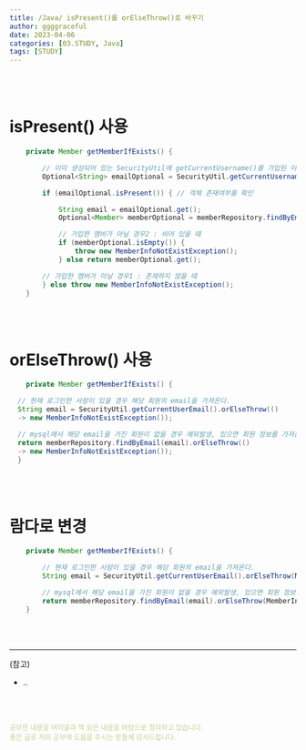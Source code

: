 ```yaml
---
title: /Java/ isPresent()를 orElseThrow()로 바꾸기
author: ggggraceful
date: 2023-04-06
categories: [03.STUDY, Java]
tags: [STUDY]
---
```


<br/>
<br/>

# isPresent() 사용

```java
	private Member getMemberIfExists() {

		// 이미 생성되어 있는 SecurityUtil에 getCurrentUsername()를 가입된 이메일인지 검증하기 위해 사용
		Optional<String> emailOptional = SecurityUtil.getCurrentUsername();

		if (emailOptional.isPresent()) { // 객체 존재여부를 확인

			String email = emailOptional.get();
			Optional<Member> memberOptional = memberRepository.findByEmail(email);

			// 가입한 멤버가 아닐 경우2 : 비어 있을 때
			if (memberOptional.isEmpty()) {
				throw new MemberInfoNotExistException();
			} else return memberOptional.get();

		// 가입한 멤버가 아닐 경우1 : 존재하지 않을 때
		} else throw new MemberInfoNotExistException();
	}
```

<br/>
<br/>

# orElseThrow() 사용

```java
	private Member getMemberIfExists() {

  // 현재 로그인한 사람이 있을 경우 해당 회원의 email을 가져온다.
  String email = SecurityUtil.getCurrentUserEmail().orElseThrow(()
  -> new MemberInfoNotExistException());

  // mysql에서 해당 email을 가진 회원이 없을 경우 예외발생, 있으면 회원 정보를 가져온다.
  return memberRepository.findByEmail(email).orElseThrow(()
  -> new MemberInfoNotExistException());
  }
```

<br/>
<br/>

# 람다로 변경

```java
	private Member getMemberIfExists() {

		// 현재 로그인한 사람이 있을 경우 해당 회원의 email을 가져온다.
		String email = SecurityUtil.getCurrentUserEmail().orElseThrow(MemberInfoNotExistException::new);

		// mysql에서 해당 email을 가진 회원이 없을 경우 예외발생, 있으면 회원 정보를 가져온다.
		return memberRepository.findByEmail(email).orElseThrow(MemberInfoNotExistException::new);
	}
```

<br/>
<br/>

---

(참고)

- ..

<br/>
<br/>

<span style="font-size: 12px; color:  #cbce91"> 공부한 내용을 여러글과 책 읽은 내용을 바탕으로 정리하고 있습니다.</span>  
<span style="font-size: 12px; color:  #cbce91"> 좋은 글로 저의 공부에 도움을 주시는 분들께 감사드립니다. </span>

<!--

❤️면접예상질문 ❤️

-->

